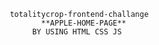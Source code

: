                               totalitycrop-frontend-challange
                                     **APPLE-HOME-PAGE**
                                   BY USING HTML CSS JS
